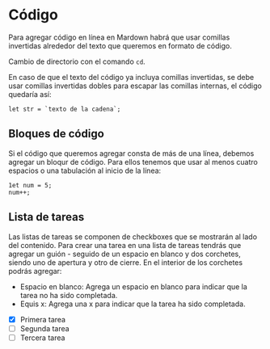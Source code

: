 # Código

Para agregar código en línea en Mardown habrá que usar comillas invertidas alrededor del texto que queremos en formato de código.

Cambio de directorio con el comando `cd`.

En caso de que el texto del código ya incluya comillas invertidas, se debe usar comillas invertidas dobles para escapar las comillas internas, el código quedaría así:

``let str = `texto de la cadena`;``

## Bloques de código

Si el código que queremos agregar consta de más de una línea, debemos agregar un bloqur de código. Para ellos tenemos que usar al menos cuatro espacios o una tabulación al inicio de la línea:

    1et num = 5;
    num++;

## Lista de tareas

Las listas de tareas se componen de checkboxes que se mostrarán al lado del contenido. Para crear una tarea en una lista de tareas tendrás que agregar un guión - seguido de un espacio en blanco y dos corchetes, siendo uno de apertura y otro de cierre. En el interior de los corchetes podrás agregar:

- Espacio en blanco: Agrega un espacio en blanco para indicar que la tarea no ha sido completada.
- Equis x: Agrega una x para indicar que la tarea ha sido completada.

- [x] Primera tarea
- [ ] Segunda tarea
- [ ] Tercera tarea
